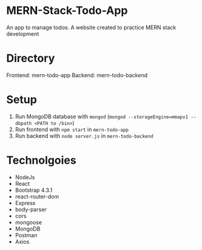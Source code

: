 # MERN-Stack-Todo-App
An app to manage todos. A website created to practice MERN stack development

# Directory
Frontend: mern-todo-app
Backend: mern-todo-backend

# Setup
1. Run MongoDB database with `mongod` (`mongod --storageEngine=mmapv1 --dbpath <PATH to /bin>`)
2. Run frontend with `npm start` in `mern-todo-app` 
3. Run backend with `node server.js` in `mern-todo-backend`

# Technolgoies
- NodeJs
- React
- Bootstrap 4.3.1
- react-router-dom
- Express
- body-parser
- cors
- mongoose
- MongoDB
- Postman
- Axios
